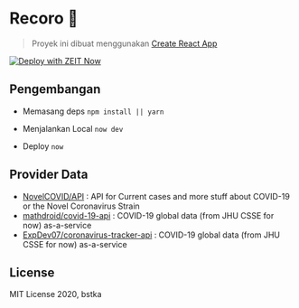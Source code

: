 # Recoro 🐜

> Proyek ini dibuat menggunakan [Create React App](https://github.com/facebook/create-react-app)

[![Deploy with ZEIT Now](https://zeit.co/button)](https://zeit.co/import/project?template=https://github.com/bstka/recoro)

## Pengembangan
- Memasang deps `npm install || yarn`

- Menjalankan Local `now dev`

- Deploy `now`

## Provider Data

- [NovelCOVID/API](https://github.com/NovelCOVID/API) : API for Current cases and more stuff about COVID-19 or the Novel Coronavirus Strain 
- [mathdroid/covid-19-api](https://github.com/mathdroid/covid-19-api) : COVID-19 global data (from JHU CSSE for now) as-a-service
- [ExpDev07/coronavirus-tracker-api](https://github.com/ExpDev07/coronavirus-tracker-api) : COVID-19 global data (from JHU CSSE for now) as-a-service

## License

MIT License 2020, bstka

